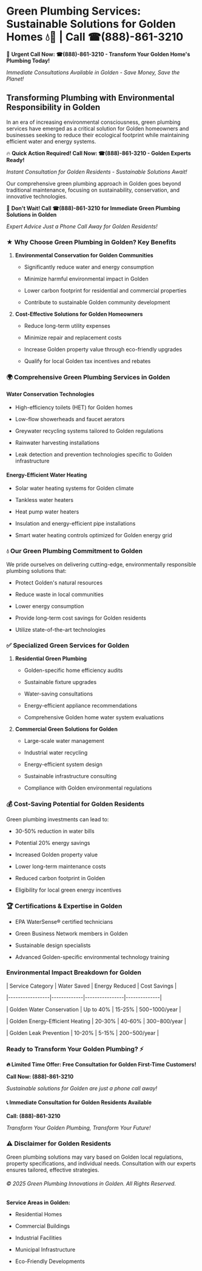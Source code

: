 # Green Plumbing Services: Sustainable Solutions for Golden Homes 💧🌿 | Call ☎(888)-861-3210

🚨 **Urgent Call Now: ☎(888)-861-3210 - Transform Your Golden Home's Plumbing Today!**
*Immediate Consultations Available in Golden - Save Money, Save the Planet!*

## Transforming Plumbing with Environmental Responsibility in Golden

In an era of increasing environmental consciousness, green plumbing services have emerged as a critical solution for Golden homeowners and businesses seeking to reduce their ecological footprint while maintaining efficient water and energy systems. 

🔥 **Quick Action Required! Call Now: ☎(888)-861-3210 - Golden Experts Ready!**
*Instant Consultation for Golden Residents - Sustainable Solutions Await!*

Our comprehensive green plumbing approach in Golden goes beyond traditional maintenance, focusing on sustainability, conservation, and innovative technologies.

🚨 **Don't Wait! Call ☎(888)-861-3210 for Immediate Green Plumbing Solutions in Golden**
*Expert Advice Just a Phone Call Away for Golden Residents!*

### ★ Why Choose Green Plumbing in Golden? Key Benefits

1. **Environmental Conservation for Golden Communities** 
   - Significantly reduce water and energy consumption
   - Minimize harmful environmental impact in Golden
   - Lower carbon footprint for residential and commercial properties
   - Contribute to sustainable Golden community development

2. **Cost-Effective Solutions for Golden Homeowners** 
   - Reduce long-term utility expenses
   - Minimize repair and replacement costs
   - Increase Golden property value through eco-friendly upgrades
   - Qualify for local Golden tax incentives and rebates

### 🌍 Comprehensive Green Plumbing Services in Golden

#### Water Conservation Technologies
- High-efficiency toilets (HET) for Golden homes
- Low-flow showerheads and faucet aerators
- Greywater recycling systems tailored to Golden regulations
- Rainwater harvesting installations
- Leak detection and prevention technologies specific to Golden infrastructure

#### Energy-Efficient Water Heating
- Solar water heating systems for Golden climate
- Tankless water heaters
- Heat pump water heaters
- Insulation and energy-efficient pipe installations
- Smart water heating controls optimized for Golden energy grid

### 💧 Our Green Plumbing Commitment to Golden

We pride ourselves on delivering cutting-edge, environmentally responsible plumbing solutions that:
- Protect Golden's natural resources
- Reduce waste in local communities
- Lower energy consumption
- Provide long-term cost savings for Golden residents
- Utilize state-of-the-art technologies

### ✅ Specialized Green Services for Golden

1. **Residential Green Plumbing**
   - Golden-specific home efficiency audits
   - Sustainable fixture upgrades
   - Water-saving consultations
   - Energy-efficient appliance recommendations
   - Comprehensive Golden home water system evaluations

2. **Commercial Green Solutions for Golden**
   - Large-scale water management
   - Industrial water recycling
   - Energy-efficient system design
   - Sustainable infrastructure consulting
   - Compliance with Golden environmental regulations

### 💰 Cost-Saving Potential for Golden Residents

Green plumbing investments can lead to:
- 30-50% reduction in water bills
- Potential 20% energy savings
- Increased Golden property value
- Lower long-term maintenance costs
- Reduced carbon footprint in Golden
- Eligibility for local green energy incentives

### 🏆 Certifications & Expertise in Golden

- EPA WaterSense® certified technicians
- Green Business Network members in Golden
- Sustainable design specialists
- Advanced Golden-specific environmental technology training

### Environmental Impact Breakdown for Golden

| Service Category | Water Saved | Energy Reduced | Cost Savings |
|-----------------|-------------|----------------|--------------|
| Golden Water Conservation | Up to 40% | 15-25% | $500-$1000/year |
| Golden Energy-Efficient Heating | 20-30% | 40-60% | $300-$800/year |
| Golden Leak Prevention | 10-20% | 5-15% | $200-$500/year |

### Ready to Transform Your Golden Plumbing? ⚡

**🔥 Limited Time Offer: Free Consultation for Golden First-Time Customers!**

**Call Now: (888)-861-3210**
*Sustainable solutions for Golden are just a phone call away!*

#### 📞 Immediate Consultation for Golden Residents Available

**Call: (888)-861-3210**
*Transform Your Golden Plumbing, Transform Your Future!*

### ⚠️ Disclaimer for Golden Residents

Green plumbing solutions may vary based on Golden local regulations, property specifications, and individual needs. Consultation with our experts ensures tailored, effective strategies.

###### © 2025 Green Plumbing Innovations in Golden. All Rights Reserved.

**Service Areas in Golden:** 
- Residential Homes
- Commercial Buildings
- Industrial Facilities
- Municipal Infrastructure
- Eco-Friendly Developments